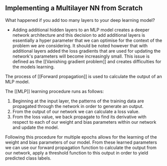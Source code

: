 ## Implementing a Multilayer NN from Scratch

What happened if you add too many layers to your deep learning model?
- Adding additional hidden layers to an MLP model creates a deeper network architecture and this decision to add additional layers is essentially a hyper parameter that we can optimise for the context of the problem we are considering. It should be noted however that with additional layers added the loss gradients that are used for updating the network's parameters will become increasingly small. This issue is defined as the [[Vanishing gradient problem]] and creates difficulties for the models learning.

The process of [[Forward propagation]] is used to calculate the output of an MLP model. 

The [[MLP]] learning procedure runs as follows:
1. Beginning at the input layer, the patterns of the training data are propagated through the network in order to generate an output.
2. From the output of our network we can calculate a loss value.
3. From the loss value, we back propagate to find its derivative with respect to each of our weight and bias parameters within our network and update the model.

Following this procedure for multiple epochs allows for the learning of the weight and bias parameters of our model. From these learned parameters we can use our forward propagation function to calculate the output from our network, apply a threshold function to this output in order to yield predicted class labels. 